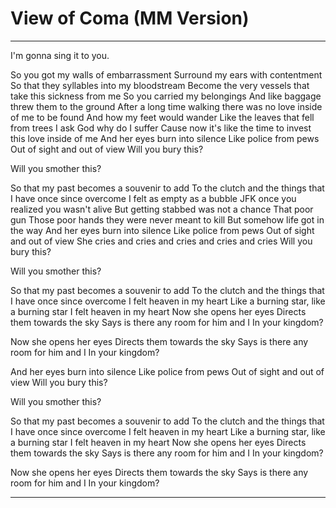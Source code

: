 # View of Coma (MM Version)

---

I'm gonna sing it to you.

So you got my walls of embarrassment Surround my ears with contentment So that they syllables into my bloodstream Become the very vessels that take this sickness from me So you carried my belongings And like baggage threw them to the ground After a long time walking there was no love inside of me to be found And how my feet would wander Like the leaves that fell from trees I ask God why do I suffer Cause now it's like the time to invest this love inside of me And her eyes burn into silence Like police from pews Out of sight and out of view Will you bury this?

Will you smother this?

So that my past becomes a souvenir to add To the clutch and the things that I have once since overcome I felt as empty as a bubble JFK once you realized you wasn't alive But getting stabbed was not a chance That poor gun Those poor hands they were never meant to kill But somehow life got in the way And her eyes burn into silence Like police from pews Out of sight and out of view She cries and cries and cries and cries and cries Will you bury this?

Will you smother this?

So that my past becomes a souvenir to add To the clutch and the things that I have once since overcome I felt heaven in my heart Like a burning star, like a burning star I felt heaven in my heart Now she opens her eyes Directs them towards the sky Says is there any room for him and I In your kingdom?

Now she opens her eyes Directs them towards the sky Says is there any room for him and I In your kingdom?

And her eyes burn into silence Like police from pews Out of sight and out of view Will you bury this?

Will you smother this?

So that my past becomes a souvenir to add To the clutch and the things that I have once since overcome I felt heaven in my heart Like a burning star, like a burning star I felt heaven in my heart Now she opens her eyes Directs them towards the sky Says is there any room for him and I In your kingdom?

Now she opens her eyes Directs them towards the sky Says is there any room for him and I In your kingdom?

---
